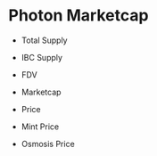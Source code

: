# Photon Marketcap

- Total Supply
- IBC Supply
- FDV
- Marketcap
- Price

- Mint Price
- Osmosis Price